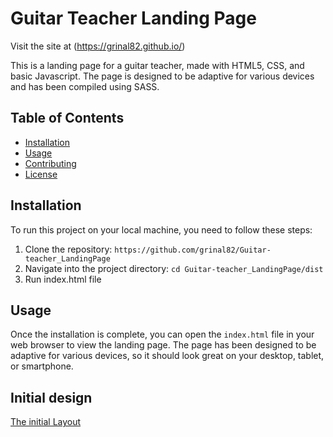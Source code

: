 # Guitar Teacher Landing Page

Visit the site at (https://grinal82.github.io/)

This is a landing page for a guitar teacher, made with HTML5, CSS, and basic Javascript. The page is designed to be adaptive for various devices and has been compiled using SASS.

## Table of Contents

- [Installation](#installation)
- [Usage](#usage)
- [Contributing](#contributing)
- [License](#license)

## Installation

To run this project on your local machine, you need to follow these steps:

1. Clone the repository: `https://github.com/grinal82/Guitar-teacher_LandingPage`
2. Navigate into the project directory: `cd Guitar-teacher_LandingPage/dist`
3. Run index.html file

## Usage

Once the installation is complete, you can open the `index.html` file in your web browser to view the landing page. The page has been designed to be adaptive for various devices, so it should look great on your desktop, tablet, or smartphone.

## Initial design

[The initial Layout](/Layout/Layout%20of%20guitar_teacher.fig')
